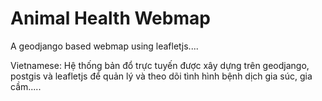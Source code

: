 Animal Health Webmap
===

A geodjango based webmap using  leafletjs....

Vietnamese: Hệ thống bản đổ trực tuyến được xây dựng trên geodjango, postgis và leafletjs để quản lý và theo dõi tình hình bệnh dịch gia súc, gia cầm.....
